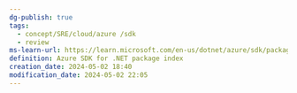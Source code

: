 ```yaml
---
dg-publish: true
tags:
  - concept/SRE/cloud/azure /sdk
  - review
ms-learn-url: https://learn.microsoft.com/en-us/dotnet/azure/sdk/packages
definition: Azure SDK for .NET package index
creation_date: 2024-05-02 18:40
modification_date: 2024-05-02 22:05
---
```

